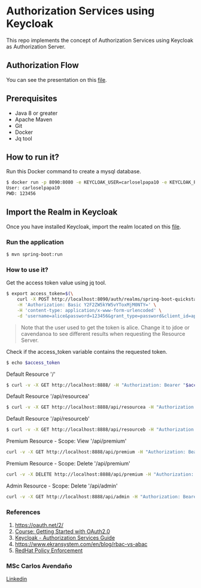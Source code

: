 # Authorization Services using Keycloak
This repo implements the concept of Authorization Services using Keycloak as Authorization Server.

## Authorization Flow
You can see the presentation on this [file](https://github.com/carloselpapa10/authorization-keycloak/blob/master/Authorization%20with%20Keycloak.pdf).

## Prerequisites
- Java 8 or greater
- Apache Maven
- Git
- Docker
- Jq tool

## How to run it?
Run this Docker command to create a mysql database.
```sh
$ docker run -p 8090:8080 -e KEYCLOAK_USER=carloselpapa10 -e KEYCLOAK_PASSWORD=123456 jboss/keycloak
User: carloselpapa10
PWD: 123456
```

## Import the Realm in Keycloak
Once you have installed Keycloak, import the realm located on this [file](https://github.com/carloselpapa10/authorization-keycloak/blob/master/quickstart-realm.json).

### Run the application
```sh
$ mvn spring-boot:run
```

### How to use it?
Get the access token value using jq tool.
```sh
$ export access_token=$(\
    curl -X POST http://localhost:8090/auth/realms/spring-boot-quickstart/protocol/openid-connect/token \
    -H 'Authorization: Basic Y2F2ZW5kYW5vYToxMjM0NTY=' \
    -H 'content-type: application/x-www-form-urlencoded' \
    -d 'username=alice&password=123456&grant_type=password&client_id=app-authz-rest-springboot&client_secret=b854f8c1-fc72-47ce-9299-b14ce004858e' | jq-win64.exe --raw-output '.access_token')'
```

>Note that the user used to get the token is alice. Change it to jdoe or cavendanoa to see different results when requesting the Resource Server.

Check if the access_token variable contains the requested token.
```sh
$ echo $access_token
```

Default Resource '/'
```sh
$ curl -v -X GET http://localhost:8888/ -H "Authorization: Bearer "$access_token
```

Default Resource '/api/resourcea'
```sh
$ curl -v -X GET http://localhost:8888/api/resourcea -H "Authorization: Bearer "$access_token
```

Default Resource '/api/resourceb'
```sh
$ curl -v -X GET http://localhost:8888/api/resourceb -H "Authorization: Bearer "$access_token
```

Premium Resource - Scope: View '/api/premium'
```sh
curl -v -X GET http://localhost:8888/api/premium -H "Authorization: Bearer "$access_token
```

Premium Resource - Scope: Delete '/api/premium'
```sh
curl -v -X DELETE http://localhost:8888/api/premium -H "Authorization: Bearer "$access_token
```

Admin Resource - Scope: Delete '/api/admin'
```sh
curl -v -X GET http://localhost:8888/api/admin -H "Authorization: Bearer "$access_token
```


### References
1. https://oauth.net/2/
2. [Course: Getting Started with OAuth2.0](https://app.pluralsight.com/)
3. [Keycloak - Authorization Services Guide](https://www.keycloak.org/docs/latest/authorization_services/index.html)
4. https://www.ekransystem.com/en/blog/rbac-vs-abac
5. [RedHat Policy Enforcement](https://access.redhat.com/documentation/en-us/red_hat_single_sign-on/7.1/html/authorization_services_guide/enforcer_overview)


### MSc Carlos Avendaño
[Linkedin](https://www.linkedin.com/in/carlos-alberto-avenda%C3%B1o-arango-534b0a137/)